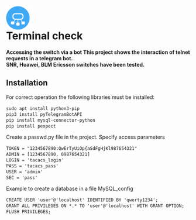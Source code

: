 # <img src="https://github.com/SETCIPHER/terminal_check/blob/master/check.png" width="64" align="center"><figcaption> Terminal check</figcaption>
****Accessing the switch via a bot
This project shows the interaction of telnet requests in a telegram bot.<br />SNR, Huawei, BLM Ericsson switches have been tested.****

## Installation
For correct operation the following libraries must be installed:
``` {.bash}
sudo apt install python3-pip
pip3 install pyTelegramBotAPI
pip install mysql-connector-python
pip install pexpect
```
Create a passwd.py file in the project.
Specify access parameters
```{.bush}
TOKEN = "1234567890:QwErTyUiOp{aSdFgHjKl987654321"
ADMIN = [1234567890, 0987654321]
LOGIN = 'tacaсs_login'
PASS = 'tacaсs_pass'
USER = 'admin'
SEC = 'pass'
```
Example to create a database in a file MySQL_config
```{.bush}
CREATE USER 'user'@'localhost' IDENTIFIED BY 'qwerty1234';
GRANT ALL PRIVILEGES ON *.* TO 'user'@'localhost' WITH GRANT OPTION;
FLUSH PRIVILEGES;
```
